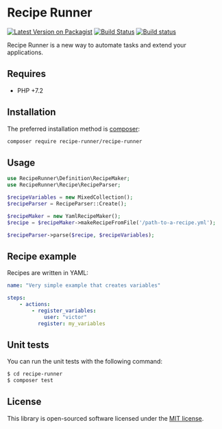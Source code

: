 # Recipe Runner

[![Latest Version on Packagist](https://img.shields.io/packagist/v/recipe-runner/recipe-runner.svg?style=flat-square)](https://packagist.org/packages/recipe-runner/recipe-runner)
[![Build Status](https://img.shields.io/travis/recipe-runner/recipe-runner/master.svg?style=flat-square)](https://travis-ci.org/recipe-runner/recipe-runner)
[![Build status](https://ci.appveyor.com/api/projects/status/jr71nwqnqa5p1gd4?svg=true)](https://ci.appveyor.com/project/yosymfony/recipe-runner)


Recipe Runner is a new way to automate tasks and extend your applications.

## Requires

* PHP +7.2

## Installation

The preferred installation method is [composer](https://getcomposer.org):

```bash
composer require recipe-runner/recipe-runner
```

## Usage

```php
use RecipeRunner\Definition\RecipeMaker;
use RecipeRunner\Recipe\RecipeParser;

$recipeVariables = new MixedCollection();
$recipeParser = RecipeParser::Create();

$recipeMaker = new YamlRecipeMaker();
$recipe = $recipeMaker->makeRecipeFromFile('/path-to-a-recipe.yml');

$recipeParser->parse($recipe, $recipeVariables);
```

## Recipe example

Recipes are written in YAML:

```yaml
name: "Very simple example that creates variables"

steps:
    - actions:
        - register_variables:
            user: "victor"
          register: my_variables
```

## Unit tests

You can run the unit tests with the following command:

```bash
$ cd recipe-runner
$ composer test
```

## License

This library is open-sourced software licensed under the [MIT license](http://opensource.org/licenses/MIT).
